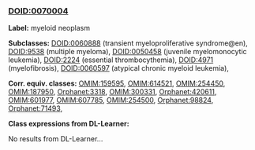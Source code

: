 
### [DOID:0070004](http://purl.obolibrary.org/obo/DOID_0070004)
**Label:** myeloid neoplasm

**Subclasses:** [DOID:0060888](http://purl.obolibrary.org/obo/DOID_0060888) (transient myeloproliferative syndrome@en), [DOID:9538](http://purl.obolibrary.org/obo/DOID_9538) (multiple myeloma), [DOID:0050458](http://purl.obolibrary.org/obo/DOID_0050458) (juvenile myelomonocytic leukemia), [DOID:2224](http://purl.obolibrary.org/obo/DOID_2224) (essential thrombocythemia), [DOID:4971](http://purl.obolibrary.org/obo/DOID_4971) (myelofibrosis), [DOID:0060597](http://purl.obolibrary.org/obo/DOID_0060597) (atypical chronic myeloid leukemia), 

**Corr. equiv. classes:** [OMIM:159595](http://purl.obolibrary.org/obo/OMIM_159595), [OMIM:614521](http://purl.obolibrary.org/obo/OMIM_614521), [OMIM:254450](http://purl.obolibrary.org/obo/OMIM_254450), [OMIM:187950](http://purl.obolibrary.org/obo/OMIM_187950), [Orphanet:3318](http://www.orpha.net/ORDO/Orphanet_3318), [OMIM:300331](http://purl.obolibrary.org/obo/OMIM_300331), [Orphanet:420611](http://www.orpha.net/ORDO/Orphanet_420611), [OMIM:601977](http://purl.obolibrary.org/obo/OMIM_601977), [OMIM:607785](http://purl.obolibrary.org/obo/OMIM_607785), [OMIM:254500](http://purl.obolibrary.org/obo/OMIM_254500), [Orphanet:98824](http://www.orpha.net/ORDO/Orphanet_98824), [Orphanet:71493](http://www.orpha.net/ORDO/Orphanet_71493), 

**Class expressions from DL-Learner:**

No results from DL-Learner...



